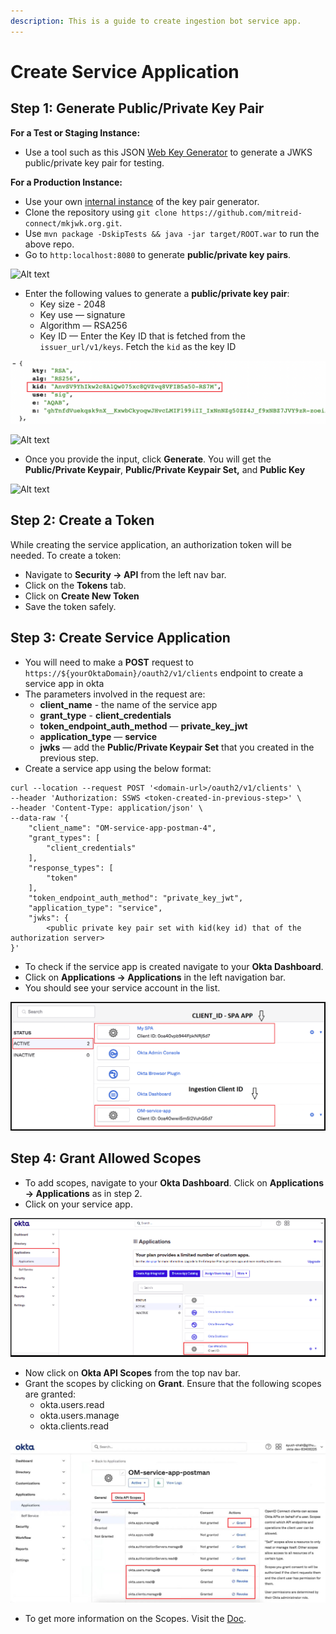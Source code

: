 ```yaml
---
description: This is a guide to create ingestion bot service app.
---
```


# Create Service Application

## Step 1: Generate Public/Private Key Pair

**For a Test or Staging Instance:**

* Use a tool such as this JSON [Web Key Generator](https://mkjwk.org) to generate a JWKS public/private key pair for testing.

**For a Production Instance:**

* Use your own [internal instance](https://github.com/mitreid-connect/mkjwk.org) of the key pair generator.
* Clone the repository using `git clone https://github.com/mitreid-connect/mkjwk.org.git`.
* Use `mvn package -DskipTests && java -jar target/ROOT.war` to run the above repo.
* Go to `http:localhost:8080` to generate **public/private key pairs**.

![Alt text](https://user-images.githubusercontent.com/83201188/126946539-cb31793d-7616-4343-821b-8e190d626b63.png)

* Enter the following values to generate a **public/private key pair**:
  * Key size - 2048
  * Key use — signature
  * Algorithm — RSA256
  * Key ID — Enter the Key ID that is fetched from the `issuer_url/v1/keys`. Fetch the `kid` as the key ID

![](<../../../../docs/.gitbook/assets/image (12) (1) (1).png>)

![Alt text](https://user-images.githubusercontent.com/83201188/126946546-1e86ae45-2774-4217-925e-f423053a7a1d.png)

* Once you provide the input, click **Generate**. You will get the **Public/Private Keypair**, **Public/Private Keypair Set,** and **Public Key**

![Alt text](https://user-images.githubusercontent.com/83201188/126946550-ec9fa2b3-0a47-4fe1-ac32-7e326b3f7d45.png)

## Step 2: Create a Token

While creating the service application, an authorization token will be needed. To create a token:

* Navigate to **Security -> API** from the left nav bar.
* Click on the **Tokens** tab.
* Click on **Create New Token**
* Save the token safely.

## Step 3: Create Service Application

* You will need to make a **POST** request to `https://${yourOktaDomain}/oauth2/v1/clients` endpoint to create a service app in okta
* The parameters involved in the request are:
  * **client\_name** - the name of the service app
  * **grant\_type** - **client\_credentials**
  * **token\_endpoint\_auth\_method** — **private\_key\_jwt**
  * **application\_type** — **service**
  * **jwks** — add the **Public/Private Keypair Set** that you created in the previous step.
* Create a service app using the below format:

```
curl --location --request POST '<domain-url>/oauth2/v1/clients' \
--header 'Authorization: SSWS <token-created-in-previous-step>' \
--header 'Content-Type: application/json' \
--data-raw '{
    "client_name": "OM-service-app-postman-4",
    "grant_types": [
        "client_credentials"
    ],
    "response_types": [
        "token"
    ],
    "token_endpoint_auth_method": "private_key_jwt",
    "application_type": "service",
    "jwks": {
        <public private key pair set with kid(key id) that of the authorization server>
}' 
```

* To check if the service app is created navigate to your **Okta Dashboard**.
* Click on **Applications -> Applications** in the left navigation bar.
* You should see your service account in the list.

![](<../../../../docs/.gitbook/assets/image (35) (1).png>)

## Step 4: Grant Allowed Scopes

* To add scopes, navigate to your **Okta Dashboard**. Click on **Applications -> Applications** as in step 2.
* Click on your service app.

![](<../../../../docs/.gitbook/assets/image (35) (1) (1) (1).png>)

* Now click on **Okta API Scopes** from the top nav bar.
* Grant the scopes by clicking on **Grant**. Ensure that the following scopes are granted:
  * okta.users.read
  * okta.users.manage
  * okta.clients.read

![](<../../../../docs/.gitbook/assets/image (47).png>)

* To get more information on the Scopes. Visit the [Doc](https://developer.okta.com/docs/guides/implement-oauth-for-okta/scopes/).
